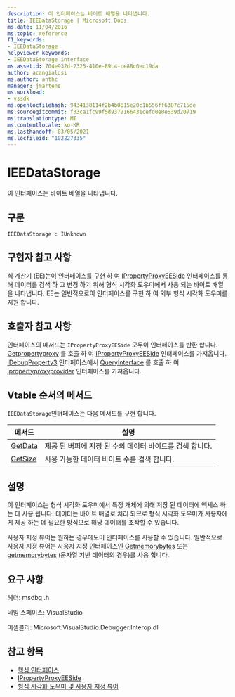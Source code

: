 ```yaml
---
description: 이 인터페이스는 바이트 배열을 나타냅니다.
title: IEEDataStorage | Microsoft Docs
ms.date: 11/04/2016
ms.topic: reference
f1_keywords:
- IEEDataStorage
helpviewer_keywords:
- IEEDataStorage interface
ms.assetid: 704e932d-2325-410e-89c4-ce88c6ec19da
author: acangialosi
ms.author: anthc
manager: jmartens
ms.workload:
- vssdk
ms.openlocfilehash: 9434138114f2b4b0615e20c1b556ff6387c715de
ms.sourcegitcommit: f33ca1fc99f5d9372166431cefd0e0e639d20719
ms.translationtype: MT
ms.contentlocale: ko-KR
ms.lasthandoff: 03/05/2021
ms.locfileid: "102227335"
---
```

# <a name="ieedatastorage"></a>IEEDataStorage
이 인터페이스는 바이트 배열을 나타냅니다.

## <a name="syntax"></a>구문

```
IEEDataStorage : IUnknown
```

## <a name="notes-for-implementers"></a>구현자 참고 사항
 식 계산기 (EE)는이 인터페이스를 구현 하 여 [IPropertyProxyEESide](../../../extensibility/debugger/reference/ipropertyproxyeeside.md) 인터페이스를 통해 데이터를 검색 하 고 변경 하기 위해 형식 시각화 도우미에서 사용 되는 바이트 배열을 나타냅니다. EE는 일반적으로이 인터페이스를 구현 하 여 외부 형식 시각화 도우미를 지원 합니다.

## <a name="notes-for-callers"></a>호출자 참고 사항
 인터페이스의 메서드는 `IPropertyProxyEESide` 모두이 인터페이스를 반환 합니다. [Getpropertyproxy](../../../extensibility/debugger/reference/ipropertyproxyprovider-getpropertyproxy.md) 를 호출 하 여 [IPropertyProxyEESide](../../../extensibility/debugger/reference/ipropertyproxyeeside.md) 인터페이스를 가져옵니다. [IDebugProperty3](../../../extensibility/debugger/reference/idebugproperty3.md) 인터페이스에서 [QueryInterface](/cpp/atl/queryinterface) 를 호출 하 여 [ipropertyproxyprovider](../../../extensibility/debugger/reference/ipropertyproxyprovider.md) 인터페이스를 가져옵니다.

## <a name="methods-in-vtable-order"></a>Vtable 순서의 메서드
 `IEEDataStorage`인터페이스는 다음 메서드를 구현 합니다.

|메서드|설명|
|------------|-----------------|
|[GetData](../../../extensibility/debugger/reference/ieedatastorage-getdata.md)|제공 된 버퍼에 지정 된 수의 데이터 바이트를 검색 합니다.|
|[GetSize](../../../extensibility/debugger/reference/ieedatastorage-getsize.md)|사용 가능한 데이터 바이트 수를 검색 합니다.|

## <a name="remarks"></a>설명
 이 인터페이스는 형식 시각화 도우미에서 특정 개체에 의해 저장 된 데이터에 액세스 하는 데 사용 됩니다. 데이터는 바이트 배열로 처리 되므로 형식 시각화 도우미가 사용자에 게 제공 하는 데 필요한 방식으로 해당 데이터를 조작할 수 있습니다.

 사용자 지정 뷰어는 원하는 경우에도이 인터페이스를 사용할 수 있습니다. 일반적으로 사용자 지정 뷰어는 사용자 지정 인터페이스인 [Getmemorybytes](../../../extensibility/debugger/reference/idebugproperty2-getmemorybytes.md) 또는 [getmemorybytes](../../../extensibility/debugger/reference/idebugproperty3-getstringchars.md) (문자열 기반 데이터의 경우)를 사용 합니다.

## <a name="requirements"></a>요구 사항
 헤더: msdbg .h

 네임 스페이스: VisualStudio

 어셈블리: Microsoft.VisualStudio.Debugger.Interop.dll

## <a name="see-also"></a>참고 항목
- [핵심 인터페이스](../../../extensibility/debugger/reference/core-interfaces.md)
- [IPropertyProxyEESide](../../../extensibility/debugger/reference/ipropertyproxyeeside.md)
- [형식 시각화 도우미 및 사용자 지정 뷰어](../../../extensibility/debugger/type-visualizer-and-custom-viewer.md)
